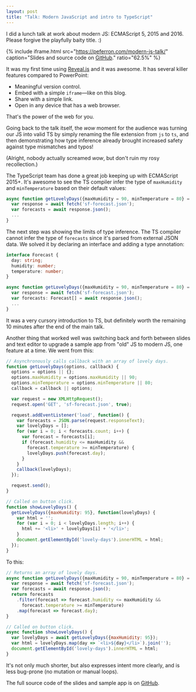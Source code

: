 ```yaml
---
layout: post
title: "Talk: Modern JavaScript and intro to TypeScript"
---
```


I did a lunch talk at work about modern JS: ECMAScript 5, 2015 and 2016. Please forgive the playfully baity title. :)

{% include iframe.html src="https://peferron.com/modern-js-talk/" caption="Slides and source code on <a href='https://github.com/peferron/modern-js-talk/'>GitHub</a>." ratio="62.5%" %}

It was my first time using [Reveal.js](https://github.com/hakimel/reveal.js/) and it was awesome. It has several killer features compared to PowerPoint:

* Meaningful version control.
* Embed with a simple `iframe`—like on this blog.
* Share with a simple link.
* Open in any device that has a web browser.

That's the power of the web for you.

Going back to the talk itself, the *wow* moment for the audience was turning our JS into valid TS by simply renaming the file extension from `js` to `ts`, and then demonstrating how type inference already brought increased safety against type mismatches and typos!

 (Alright, nobody actually screamed *wow*, but don't ruin my rosy recollection.)

The TypeScript team has done a great job keeping up with ECMAScript 2015+. It's awesome to see the TS compiler infer the type of `maxHumidity` and `minTemperature` based on their default values:

```js
async function getLovelyDays({maxHumidity = 90, minTemperature = 80} = {}) {
  var response = await fetch('sf-forecast.json');
  var forecasts = await response.json();
  ...
}
```

The next step was showing the limits of type inference. The TS compiler cannot infer the type of `forecasts` since it's parsed from external JSON data. We solved it by declaring an interface and adding a type annotation:

```ts
interface Forecast {
  day: string;
  humidity: number;
  temperature: number;
}

async function getLovelyDays({maxHumidity = 90, minTemperature = 80} = {}) {
  var response = await fetch('sf-forecast.json');
  var forecasts: Forecast[] = await response.json();
  ...
}
```

It was a very cursory introduction to TS, but definitely worth the remaining 10 minutes after the end of the main talk.

Another thing that worked well was switching back and forth between slides and text editor to upgrade a sample app from "old" JS to modern JS, one feature at a time. We went from this:

```js
// Asynchronously calls callback with an array of lovely days.
function getLovelyDays(options, callback) {
  options = options || {};
  options.maxHumidity = options.maxHumidity || 90;
  options.minTemperature = options.minTemperature || 80;
  callback = callback || options;

  var request = new XMLHttpRequest();
  request.open('GET', 'sf-forecast.json', true);

  request.addEventListener('load', function() {
    var forecasts = JSON.parse(request.responseText);
    var lovelyDays = [];
    for (var i = 0; i < forecasts.count; i++) {
      var forecast = forecasts[i];
      if (forecast.humidity <= maxHumidity &&
        forecast.temperature >= minTemperature) {
        lovelyDays.push(forecast.day);
      }
    }
    callback(lovelyDays);
  });

  request.send();
}

// Called on button click.
function showLovelyDays() {
  getLovelyDays({maxHumidity: 95}, function(lovelyDays) {
    var html = '';
    for (var i = 0; i < lovelyDays.length; i++) {
      html += '<li>' + lovelyDays[i] + '</li>';
    }
    document.getElementById('lovely-days').innerHTML = html;
  });
}
```

To this:

```js
// Returns an array of lovely days.
async function getLovelyDays({maxHumidity = 90, minTemperature = 80} = {}) {
  var response = await fetch('sf-forecast.json');
  var forecasts = await response.json();
  return forecasts
    .filter(forecast => forecast.humidity <= maxHumidity &&
      forecast.temperature >= minTemperature)
    .map(forecast => forecast.day);
}

// Called on button click.
async function showLovelyDays() {
  var lovelyDays = await getLovelyDays({maxHumidity: 95});
  var html = lovelyDays.map(day => `<li>${day}</li>`).join('');
  document.getElementById('lovely-days').innerHTML = html;
}
```

It's not only much shorter, but also expresses intent more clearly, and is less bug-prone (no mutation or manual loops).

The full source code of the slides and sample app is on [GitHub](https://github.com/peferron/modern-js-talk).